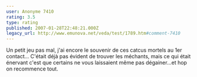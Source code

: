 ```yaml
---
user: Anonyme 7410
rating: 3.5
type: rating
published: 2007-01-28T22:48:21.000Z
legacy_url: http://www.emunova.net/veda/test/1789.htm#comment-7410
---
```

Un petit jeu pas mal, j'ai encore le souvenir de ces catcus mortels au 1er contact...
C'était déjà pas évident de trouver les méchants, mais ce qui était énervant c'est que certains ne vous laissaient même pas dégainer...et hop on recommence tout.
